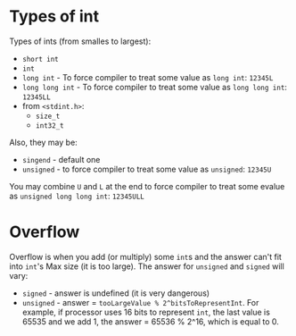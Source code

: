 #                  Types of int

Types of ints (from smalles to largest):
- `short int`
- `int`
- `long int`      - To force compiler to treat some value as `long int`: `12345L`
- `long long int` - To force compiler to treat some value as `long long int`: `12345LL`
- from `<stdint.h>`:
    - `size_t`
    - `int32_t`

Also, they may be:
- `singend` - default one
- `unsigned` - to force compiler to treat some value as `unsigned`: `12345U`

You may combine `U` and `L` at the end to force compiler to treat some evalue as `unsigned long long int`: `12345ULL`

#                  Overflow

Overflow is when you add (or multiply) some `int`s and the answer can't fit into `int`'s Max size (it is too large). The answer for `unsigned` and `signed` will vary:
- `signed` - answer is undefined (it is very dangerous)
- `unsigned` - answer = `tooLargeValue % 2^bitsToRepresentInt`. For example, if processor uses 16 bits to represent `int`, the last value is 65535 and we add 1, the answer = 65536 % 2^16, which is equal to 0.
